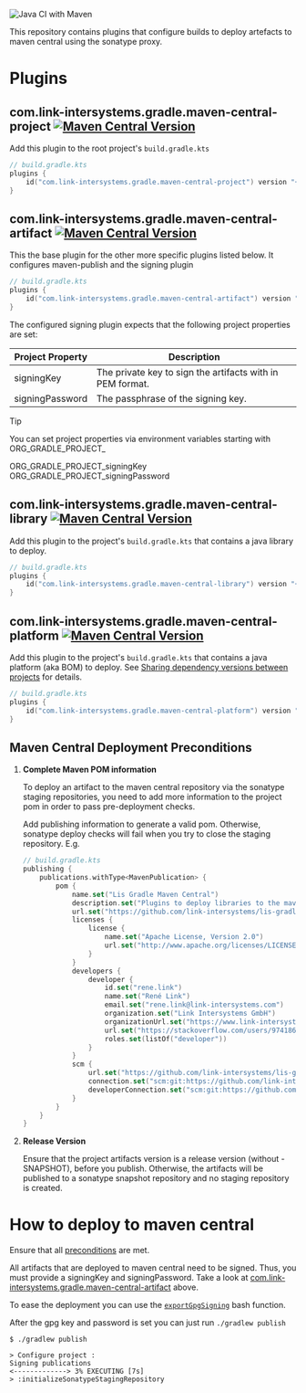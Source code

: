 ![Java CI with Maven](https://github.com/link-intersystems/lis-gradle-maven-central/workflows/Java%20CI%20with%20Gradle/badge.svg)

This repository contains plugins that configure builds to deploy artefacts to maven central using the sonatype proxy.  

# Plugins

## com.link-intersystems.gradle.maven-central-project [![Maven Central Version](https://img.shields.io/maven-central/v/com.link-intersystems.gradle.maven-central-project/com.link-intersystems.gradle.maven-central-project.gradle.plugin)](https://repo1.maven.org/maven2/com/link-intersystems/gradle/maven-central-project/com.link-intersystems.gradle.maven-central-project.gradle.plugin/)

Add this plugin to the root project's `build.gradle.kts`

```kotlin
// build.gradle.kts
plugins {
    id("com.link-intersystems.gradle.maven-central-project") version "+" // set a specific version
}
```

## com.link-intersystems.gradle.maven-central-artifact [![Maven Central Version](https://img.shields.io/maven-central/v/com.link-intersystems.gradle.maven-central-artifact/com.link-intersystems.gradle.maven-central-artifact.gradle.plugin)](https://repo1.maven.org/maven2/com/link-intersystems/gradle/maven-central-artifact/com.link-intersystems.gradle.maven-central-artifact.gradle.plugin/)

This the base plugin for the other more specific plugins listed below. It configures maven-publish and the signing plugin 

```kotlin
// build.gradle.kts
plugins {
    id("com.link-intersystems.gradle.maven-central-artifact") version "+" // set a specific version
}
```

The configured signing plugin expects that the following project properties are set:

| Project Property | Description                                               |
|------------------|-----------------------------------------------------------|
| signingKey       | The private key to sign the artifacts with in PEM format. |
| signingPassword  | The passphrase of the signing key.                        |

> [!TIP]
> You can set project properties via environment variables starting with ORG_GRADLE_PROJECT_
> 
> ORG_GRADLE_PROJECT_signingKey
> ORG_GRADLE_PROJECT_signingPassword

## com.link-intersystems.gradle.maven-central-library [![Maven Central Version](https://img.shields.io/maven-central/v/com.link-intersystems.gradle.maven-central-library/com.link-intersystems.gradle.maven-central-library.gradle.plugin)](https://repo1.maven.org/maven2/com/link-intersystems/gradle/maven-central-library/com.link-intersystems.gradle.maven-central-library.gradle.plugin/)

Add this plugin to the project's `build.gradle.kts` that contains a java library to deploy.

```kotlin
// build.gradle.kts
plugins {
    id("com.link-intersystems.gradle.maven-central-library") version "+" // set a specific version
}
```

## com.link-intersystems.gradle.maven-central-platform [![Maven Central Version](https://img.shields.io/maven-central/v/com.link-intersystems.gradle.maven-central-platform/com.link-intersystems.gradle.maven-central-platform.gradle.plugin)](https://repo1.maven.org/maven2/com/link-intersystems/gradle/maven-central-platform/com.link-intersystems.gradle.maven-central-platform.gradle.plugin/)

Add this plugin to the project's `build.gradle.kts` that contains a java platform (aka BOM) to deploy. See [Sharing dependency versions between projects](https://docs.gradle.org/current/userguide/platforms.html) for details.

```kotlin
// build.gradle.kts
plugins {
    id("com.link-intersystems.gradle.maven-central-platform") version "+" // set a specific version
}
```

## Maven Central Deployment Preconditions

1. **Complete Maven POM information**

    To deploy an artifact to the maven central repository via the sonatype staging repositories, you need to add more information
    to the project pom in order to pass pre-deployment checks.

    Add publishing information to generate a valid pom. Otherwise, sonatype deploy checks will fail when you try to
    close the staging repository. E.g.

    ```kotlin
    // build.gradle.kts
    publishing {
        publications.withType<MavenPublication> {
            pom {
                name.set("Lis Gradle Maven Central")
                description.set("Plugins to deploy libraries to the maven central repository.")
                url.set("https://github.com/link-intersystems/lis-gradle-maven-central")
                licenses {
                    license {
                        name.set("Apache License, Version 2.0")
                        url.set("http://www.apache.org/licenses/LICENSE-2.0.txt")
                    }
                }
                developers {
                    developer {
                        id.set("rene.link")
                        name.set("René Link")
                        email.set("rene.link@link-intersystems.com")
                        organization.set("Link Intersystems GmbH")
                        organizationUrl.set("https://www.link-intersystems.com")
                        url.set("https://stackoverflow.com/users/974186/ren%C3%A9-link")
                        roles.set(listOf("developer"))
                    }
                }
                scm {
                    url.set("https://github.com/link-intersystems/lis-gradle-maven-central")
                    connection.set("scm:git:https://github.com/link-intersystems/lis-gradle-maven-central.git")
                    developerConnection.set("scm:git:https://github.com/link-intersystems/lis-gradle-maven-central.git")
                }
            }
        }
    }
    ```
   
2. **Release Version**

   Ensure that the project artifacts version is a release version (without -SNAPSHOT), before you publish.
   Otherwise, the artifacts will be published to a sonatype snapshot repository and no staging repository is created.

# How to deploy to maven central

Ensure that all [preconditions](#maven-central-deployment-preconditions) are met.

All artifacts that are deployed to maven central need to be signed. Thus, you must provide a signingKey and signingPassword.
Take a look at [com.link-intersystems.gradle.maven-central-artifact](#comlink-intersystemsgradlemaven-central-artifact-) above.

To ease the deployment you can use the [`exportGpgSigning`](https://gist.github.com/renelink/6a12336b5282c94a69a598deddf295ab) bash function.

After the gpg key and password is set you can just run `./gradlew publish`

```shell
$ ./gradlew publish

> Configure project :
Signing publications
<-------------> 3% EXECUTING [7s]
> :initializeSonatypeStagingRepository
```

